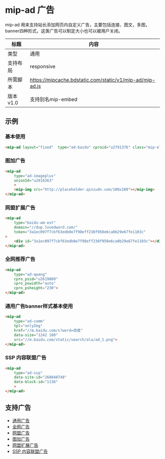 # mip-ad 广告

mip-ad 用来支持站长添加网页内自定义广告，主要包括连接、图文，多图，banner四种形式，这类广告可以制定大小也可以被用户关闭。

标题|内容
----|----
类型|通用
支持布局|responsive
所需脚本|https://mipcache.bdstatic.com/static/v1/mip-ad/mip-ad.js
版本v1.0|支持别名mip-embed

## 示例

### 基本使用

```html
<mip-ad layout="fixed"  type="ad-baidu" cproid="u2791376" class="mip-element mip-layout-container"></mip-ad>
```

### 图加广告

```html
<mip-ad 
    type="ad-imageplus"
    unionId="u2816363"
    >
    <mip-img src="http://placeholder.qiniudn.com/100x100"></mip-img>
</mip-ad>
```

### 网盟扩展广告

```html
<mip-ad 
    type="baidu-wm-ext" 
    domain="//dup.lovedword.com/" 
    token="3a1ec097f7cbf63edb0e7f98eff238f950e6ca0b29e67fe1103c" 
>
	<div id="3a1ec097f7cbf63edb0e7f98eff238f950e6ca0b29e67fe1103c"></div>
</mip-ad>
```

### 全网推荐广告

```html
<mip-ad 
    type="ad-qwang" 
    cpro_psid="u2619809" 
    cpro_pswidth="auto" 
    cpro_psheight="230">
</mip-ad>
```

### 通用广告banner样式基本使用

```html
<mip-ad 
    type="ad-comm"
    tpl="onlyImg" 
    href="//m.baidu.com/s?word=百度" 
    data-size="1242 180" 
    src="//m.baidu.com/static/search/ala/ad_1.png">
</mip-ad>
```

### SSP 内容联盟广告

```html
<mip-ad
    type="ad-ssp"
    data-site-id="268848748"
    data-block-id="1136"
    >
</mip-ad>
```

## 支持广告

- [通用广告](mip-ad-comm.md)
- [全网广告](mip-ad-qwang.md)
- [网盟广告](mip-ad-baidu.md)
- [图加广告](mip-ad-imageplus.md)
- [网盟扩展广告](mip-baidu-wm-ext.md)
- [SSP 内容联盟广告](mip-baidu-ssp.md)
